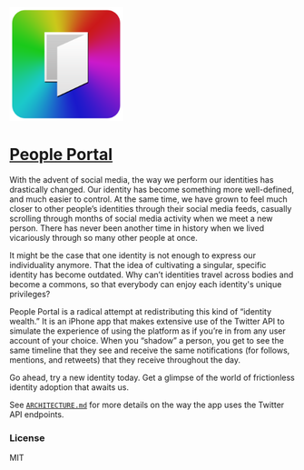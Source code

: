 <img src="images/appicon.png" width=200></img>

# [People Portal](http://peopleportal.co)

With the advent of social media, the way we perform our identities has
drastically changed. Our identity has become something more
well-defined, and much easier to control. At the same time, we have
grown to feel much closer to other people’s identities through their
social media feeds, casually scrolling through months of social media
activity when we meet a new person. There has never been another time
in history when we lived vicariously through so many other people at
once.

It might be the case that one identity is not enough to express our
individuality anymore. That the idea of cultivating a singular,
specific identity has become outdated. Why can’t identities travel across bodies and become a commons, so that everybody can enjoy each identity's unique
privileges?

People Portal is a radical attempt at redistributing this kind of
“identity wealth.” It is an iPhone app that makes extensive use of the
Twitter API to simulate the experience of using the platform as if
you’re  in from any user account of your choice. When you “shadow” a
person, you get to see the same timeline that they see and receive the
same notifications (for follows, mentions, and retweets) that they
receive throughout the day.

Go ahead, try a new identity today. Get a glimpse of the world of
frictionless identity adoption that awaits us.

See
[`ARCHITECTURE.md`](https://github.com/agermanidis/PeoplePortal/blob/master/ARCHITECTURE.md)
for more details on the way the app uses the Twitter API endpoints.

### License

MIT

